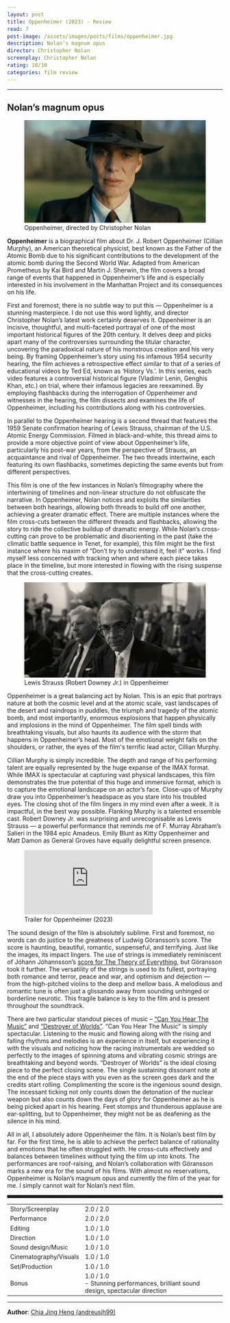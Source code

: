 ```yaml
---
layout: post
title: Oppenheimer (2023) - Review
read: 7
post-image: /assets/images/posts/films/oppenheimer.jpg
description: Nolan’s magnum opus
director: Christopher Nolan
screenplay: Christopher Nolan
rating: 10/10
categories: film review
---
```


---

## Nolan’s magnum opus

<figure class="film">
  <img src="/assets/images/posts/films/oppenheimer.jpg" alt="Oppenheimer movie still">
  <figcaption><i class="fa-solid fa-film"></i> Oppenheimer, directed by Christopher Nolan</figcaption>
</figure>

**Oppenheimer** is a biographical film about Dr. J. Robert Oppenheimer (Cillian Murphy), an American theoretical physicist, best known as the Father of the Atomic Bomb due to his significant contributions to the development of the atomic bomb during the Second World War. Adapted from American Prometheus by Kai Bird and Martin J. Sherwin, the film covers a broad range of events that happened in Oppenheimer’s life and is especially interested in his involvement in the Manhattan Project and its consequences on his life.

First and foremost, there is no subtle way to put this — Oppenheimer is a stunning masterpiece. I do not use this word lightly, and director Christopher Nolan’s latest work certainly deserves it. Oppenheimer is an incisive, thoughtful, and multi-faceted portrayal of one of the most important historical figures of the 20th century. It delves deep and picks apart many of the controversies surrounding the titular character, uncovering the paradoxical nature of his monstrous creation and his very being. By framing Oppenheimer’s story using his infamous 1954 security hearing, the film achieves a retrospective effect similar to that of a series of educational videos by Ted Ed, known as ‘History Vs.’. In this series, each video features a controversial historical figure (Vladimir Lenin, Genghis Khan, etc.) on trial, where their infamous legacies are reexamined. By employing flashbacks during the interrogation of Oppenheimer and witnesses in the hearing, the film dissects and examines the life of Oppenheimer, including his contributions along with his controversies.

In parallel to the Oppenheimer hearing is a second thread that features the 1959 Senate confirmation hearing of Lewis Strauss, chairman of the U.S. Atomic Energy Commission. Filmed in black-and-white, this thread aims to provide a more objective point of view about Oppenheimer’s life, particularly his post-war years, from the perspective of Strauss, an acquaintance and rival of Oppenheimer. The two threads intertwine, each featuring its own flashbacks, sometimes depicting the same events but from different perspectives. 

This film is one of the few instances in Nolan’s filmography where the intertwining of timelines and non-linear structure do not obfuscate the narrative. In Oppenheimer, Nolan notices and exploits the similarities between both hearings, allowing both threads to build off one another, achieving a greater dramatic effect. There are multiple instances where the film cross-cuts between the different threads and flashbacks, allowing the story to ride the collective buildup of dramatic energy. While Nolan’s cross-cutting can prove to be problematic and disorienting in the past (take the climatic battle sequence in Tenet, for example), this film might be the first instance where his maxim of “Don’t try to understand it, feel it” works. I find myself less concerned with tracking when and where each piece takes place in the timeline, but more interested in flowing with the rising suspense that the cross-cutting creates.


<figure class="film">
  <img src="/assets/images/posts/films/oppenheimer_2.jpg" alt="Oppenheimer movie still">
  <figcaption><i class="fa-solid fa-film"></i> Lewis Strauss (Robert Downey Jr.) in Oppenheimer</figcaption>
</figure>

Oppenheimer is a great balancing act by Nolan. This is an epic that portrays nature at both the cosmic level and at the atomic scale, vast landscapes of the desert and raindrops in puddles, the triumph and tragedy of the atomic bomb, and most importantly, enormous explosions that happen physically and implosions in the mind of Oppenheimer. The film spell binds with breathtaking visuals, but also haunts its audience with the storm that happens in Oppenheimer’s head. Most of the emotional weight falls on the shoulders, or rather, the eyes of the film's terrific lead actor, Cillian Murphy.

Cillian Murphy is simply incredible. The depth and range of his performing talent are equally represented by the huge expanse of the IMAX format. While IMAX is spectacular at capturing vast physical landscapes, this film demonstrates the true potential of this huge and immersive format, which is to capture the emotional landscape on an actor’s face. Close-ups of Murphy draw you into Oppenheimer’s headspace as you stare into his troubled eyes. The closing shot of the film lingers in my mind even after a week. It is impactful, in the best way possible. Flanking Murphy is a talented ensemble cast. Robert Downey Jr. was surprising and unrecognisable as Lewis Strauss — a powerful performance that reminds me of F. Murray Abraham’s Salieri in the 1984 epic Amadeus. Emily Blunt as Kitty Oppenheimer and Matt Damon as General Groves have equally delightful screen presence.

<div class="film-trailer">
<figure>
  <iframe src="https://www.youtube.com/embed/uYPbbksJxIg" title="YouTube video player" frameborder="0" allow="accelerometer; autoplay; clipboard-write; encrypted-media; gyroscope; picture-in-picture; web-share" allowfullscreen></iframe>
  <figcaption><i class="fa-brands fa-youtube"></i> Trailer for Oppenheimer (2023)</figcaption>
</figure>
</div>

The sound design of the film is absolutely sublime. First and foremost, no words can do justice to the greatness of Ludwig Göransson’s score. The score is haunting, beautiful, romantic, suspenseful, and terrifying. Just like the images, its impact lingers. The use of strings is immediately reminiscent of Jóhann Jóhannsson’s <a href="https://open.spotify.com/album/02VRifrsiTM73hPGjXduRQ?si=MfgSq3xfSeiFj33bda4uHQ" target="_blank">score for The Theory of Everything</a>, but Göransson took it further. The versatility of the strings is used to its fullest, portraying both romance and terror, peace and war, and optimism and dejection — from the high-pitched violins to the deep and mellow bass. A melodious and romantic tune is often just a glissando away from sounding unhinged or borderline neurotic. This fragile balance is key to the film and is present throughout the soundtrack. 

There are two particular standout pieces of music – <a href="https://open.spotify.com/track/4VnDmjYCZkyeqeb0NIKqdA?si=da9f36223f174dda" target="_blank">“Can You Hear The Music”</a> and <a href="https://open.spotify.com/track/3NQtYTbGk64fHf8ZIppj69?si=99c48161a3664e7d" target="_blank">“Destroyer of Worlds”</a>. “Can You Hear The Music” is simply spectacular. Listening to the music and flowing along with the rising and falling rhythms and melodies is an experience in itself, but experiencing it with the visuals and noticing how the racing instrumentals are wedded so perfectly to the images of spinning atoms and vibrating cosmic strings are breathtaking and beyond words. “Destroyer of Worlds” is the ideal closing piece to the perfect closing scene. The single sustaining dissonant note at the end of the piece stays with you even as the screen goes dark and the credits start rolling. Complimenting the score is the ingenious sound design. The incessant ticking not only counts down the detonation of the nuclear weapon but also counts down the days of glory for Oppenheimer as he is being picked apart in his hearing. Feet stomps and thunderous applause are ear-splitting, but to Oppenheimer, they might not be as deafening as the silence in his mind.

All in all, I absolutely adore Oppenheimer the film. It is Nolan’s best film by far. For the first time, he is able to achieve the perfect balance of rationality and emotions that he often struggled with. He cross-cuts effectively and balances between timelines without tying the film up into knots. The performances are roof-raising, and Nolan’s collaboration with Göransson marks a new era for the sound of his films. With almost no reservations, Oppenheimer is Nolan’s magnum opus and currently the film of the year for me. I simply cannot wait for Nolan’s next film.

<hr style="border-style: dashed">

<table class="table table-sm table-striped table-hover">
  <colgroup>
    <col style="width: 30%;">
    <col style="width: 70%;">
  </colgroup>

  <tbody>
    <tr>
      <td>Story/Screenplay</td>
      <td>2.0 / 2.0</td>
    </tr>
    <tr>
      <td>Performance</td>
      <td>2.0 / 2.0</td>
    </tr>
    <tr>
      <td>Editing</td>
      <td>1.0 / 1.0</td>
    </tr>
    <tr>
      <td>Direction</td>
      <td>1.0 / 1.0</td>
    </tr>
    <tr>
      <td>Sound design/Music</td>
      <td>1.0 / 1.0</td>
    </tr>
    <tr>
      <td>Cinematography/Visuals</td>
      <td>1.0 / 1.0</td>
    </tr>
    <tr>
      <td>Set/Production</td>
      <td>1.0 / 1.0</td>
    </tr>
    <tr>
      <td>Bonus</td>
      <td>1.0 / 1.0<br/>- Stunning performances, brilliant sound design, spectacular direction</td>
    </tr>
  </tbody>
</table>

---

**Author**: <a href="https://github.com/andreusjh99" target="_blank">Chia Jing Heng (andreusjh99)</a>